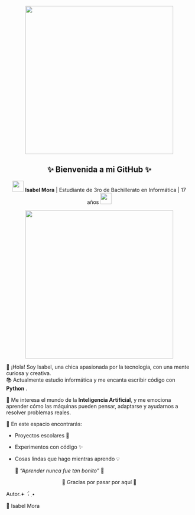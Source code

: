 <p align="center">
 <img src="https://github.com/user-attachments/assets/51854101-2dd8-471d-b981-1a51fb909cef" width="400"/>
  </p>
<p align="center">
<h2 align="center">✨ Bienvenida a mi GitHub ✨</h2>

<p align="center">
  <img src="https://emojicdn.elk.sh/🌸" width="30"/> 
  <strong>Isabel Mora</strong> | Estudiante de 3ro de Bachillerato en Informática | 17 años  
  <img src="https://emojicdn.elk.sh/💻" width="30"/>
</p>
<p align="center">
 <img src="https://private-user-images.githubusercontent.com/178394026/449903407-775e45a6-1e34-49d9-855e-195be0a54aec.gif?jwt=eyJhbGciOiJIUzI1NiIsInR5cCI6IkpXVCJ9.eyJpc3MiOiJnaXRodWIuY29tIiwiYXVkIjoicmF3LmdpdGh1YnVzZXJjb250ZW50LmNvbSIsImtleSI6ImtleTUiLCJleHAiOjE3NDg4Mjc5MDQsIm5iZiI6MTc0ODgyNzYwNCwicGF0aCI6Ii8xNzgzOTQwMjYvNDQ5OTAzNDA3LTc3NWU0NWE2LTFlMzQtNDlkOS04NTVlLTE5NWJlMGE1NGFlYy5naWY_WC1BbXotQWxnb3JpdGhtPUFXUzQtSE1BQy1TSEEyNTYmWC1BbXotQ3JlZGVudGlhbD1BS0lBVkNPRFlMU0E1M1BRSzRaQSUyRjIwMjUwNjAyJTJGdXMtZWFzdC0xJTJGczMlMkZhd3M0X3JlcXVlc3QmWC1BbXotRGF0ZT0yMDI1MDYwMlQwMTI2NDRaJlgtQW16LUV4cGlyZXM9MzAwJlgtQW16LVNpZ25hdHVyZT00MzY3NjJlYTNlMDBmN2YwZDk4OTNjMmU4MTMxZjI1NjQxZTcwYjc0ZWZmNjlkNDBhOTYzMGQ2MTJjMjQ2YTA0JlgtQW16LVNpZ25lZEhlYWRlcnM9aG9zdCJ9.hueKPZ0WoSTmsSDibCSlsvym4QrYUBTMm8esu9bEq7o" width="400"/>
  </p>



🌷 ¡Hola! Soy Isabel, una chica apasionada por la tecnología, con una mente curiosa y creativa.  
📚 Actualmente estudio informática y me encanta escribir código con <strong>Python</strong> .

💖 Me interesa el mundo de la <strong>Inteligencia Artificial</strong>, y me emociona aprender cómo las máquinas pueden pensar, adaptarse y ayudarnos a resolver problemas reales.

🌸 En este espacio encontrarás:
- Proyectos escolares 📘
- Experimentos con código ✨
- Cosas lindas que hago mientras aprendo 💡

  💌 <em>“Aprender nunca fue tan bonito”</em> 💌  
</p>

<p align="center">
  🌟 Gracias por pasar por aquí 🌟  
</p>


Autor.𖥔 ݁ ˖๋ ࣭ ⭑

📌 Isabel Mora
